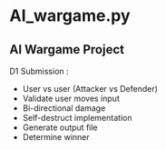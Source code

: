 # AI_wargame.py
AI Wargame Project
---------------------------------------------------------
D1 Submission : 
- User vs user (Attacker vs Defender)
- Validate user moves input
- Bi-directional damage
- Self-destruct implementation
- Generate output file
- Determine winner